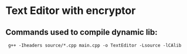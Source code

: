 # Text Editor with encryptor
## Commands used to compile dynamic lib:
``` g++ -Iheaders source/*.cpp main.cpp -o TextEditor -Lsource -lCAlib```

